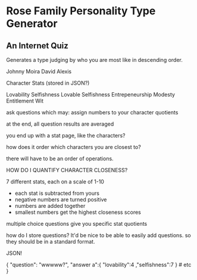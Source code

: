 # Rose Family Personality Type Generator
## An Internet Quiz

Generates a type judging by who you are most like in
descending order. 

Johnny
Moira
David
Alexis

Character Stats (stored in JSON?)

Lovability
Selfishness
Lovable Selfishness
Entrepeneurship
Modesty
Entitlement
Wit

ask questions which may:
	assign numbers to your character quotients

at the end, all question results are averaged

you end up with a stat page, like the characters?

how does it order which characters you are closest to?

there will have to be an order of operations.

HOW DO I QUANTIFY CHARACTER CLOSENESS?

7 different stats, each on a scale of 1-10

* each stat is subtracted from yours
* negative numbers are turned positive
* numbers are added together
* smallest numbers get the highest closeness scores

multiple choice questions give you specific stat quotients

how do I store questions? It'd be nice to be able to easily
add questions. so they should be in a standard format.

JSON!

{
	"question": "wwwww?",
	"answer a":{ "lovability":4 ,"selfishness":7 }
	# etc
}
